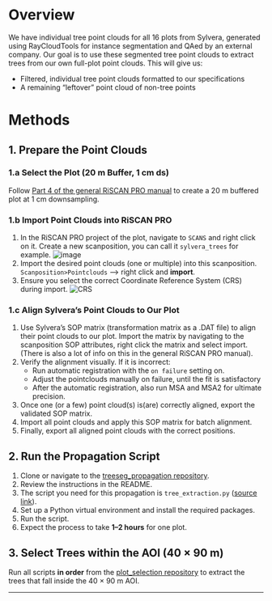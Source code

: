 # Overview

We have individual tree point clouds for all 16 plots from Sylvera, generated using RayCloudTools for instance segmentation and QAed by an external company. Our goal is to use these segmented tree point clouds to extract trees from our own full-plot point clouds. This will give us:

- Filtered, individual tree point clouds formatted to our specifications  
- A remaining “leftover” point cloud of non-tree points

# Methods

## 1. Prepare the Point Clouds

### 1.a Select the Plot (20 m Buffer, 1 cm ds)
Follow [Part 4 of the general RiSCAN PRO manual](https://github.com/qforestlab/riscan-general/blob/main/4_select_plot_point_cloud.md) to create a 20 m buffered plot at 1 cm downsampling.

### 1.b Import Point Clouds into RiSCAN PRO
1. In the RiSCAN PRO project of the plot, navigate to `SCANS` and right click on it. Create a new scanposition, you can call it `sylvera_trees` for example.
![image](https://github.com/user-attachments/assets/7335a523-32a0-407e-b389-c74169a4dd4d)
2. Import the desired point clouds (one or multiple) into this scanposition. `Scanposition>Pointclouds` --> right click and **import**.
3. Ensure you select the correct Coordinate Reference System (CRS) during import.
 ![CRS](https://github.com/user-attachments/assets/73a96c07-4030-4fd1-ba09-77db1902fb43)


### 1.c Align Sylvera’s Point Clouds to Our Plot
1. Use Sylvera’s SOP matrix (transformation matrix as a .DAT file) to align their point clouds to our plot. Import the matrix by navigating to the scanposition SOP attributes, right click the matrix and select import. (There is also a lot of info on this in the general RiSCAN PRO manual).
2. Verify the alignment visually. If it is incorrect:  
   - Run automatic registration with the `on failure` setting on.
   - Adjust the pointclouds manually on failure, until the fit is satisfactory
   - After the automatic registration, also run MSA and MSA2 for ultimate precision.
3. Once one (or a few) point cloud(s) is(are) correctly aligned, export the validated SOP matrix.
4. Import all point clouds and apply this SOP matrix for batch alignment.  
5. Finally, export all aligned point clouds with the correct positions.

## 2. Run the Propagation Script

1. Clone or navigate to the [treeseg_propagation repository](https://github.com/qforestlab/treeseg_propagation).  
2. Review the instructions in the README.  
3. The script you need for this propagation is `tree_extraction.py` ([source link](https://github.com/qforestlab/treeseg_propagation/blob/master/tree_extraction.py)).  
4. Set up a Python virtual environment and install the required packages.
5. Run the script.
6. Expect the process to take **1–2 hours** for one plot.


## 3. Select Trees within the AOI (40 × 90 m)

Run all scripts **in order** from the [plot_selection repository](https://github.com/qforestlab/plot_selection) to extract the trees that fall inside the 40 × 90 m AOI.

---
